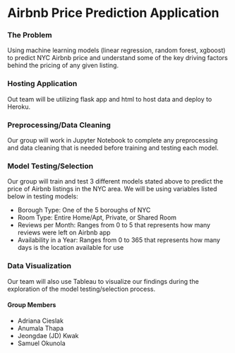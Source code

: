 # Airbnb Price Prediction Application

### The Problem
Using machine learning models (linear regression, random forest, xgboost) to predict NYC Airbnb price and understand some of the key driving factors behind the pricing of any given listing.

### Hosting Application
Out team will be utilizing flask app and html to host data and deploy to Heroku.

### Preprocessing/Data Cleaning
Our group will work in Jupyter Notebook to complete any preprocessing and data cleaning that is needed before training and testing each model.

### Model Testing/Selection
Our group will train and test 3 different models stated above to predict the price of Airbnb listings in the NYC area.
We will be using variables listed below in testing models:
* Borough Type: One of the 5 boroughs of NYC
* Room Type: Entire Home/Apt, Private, or Shared Room
* Reviews per Month: Ranges from 0 to 5 that represents how many reviews were left on Airbnb app
* Availability in a Year: Ranges from 0 to 365 that represents how many days is the location available for use

### Data Visualization
Our team will also use Tableau to visualize our findings during the exploration of the model testing/selection process.

#### Group Members
* Adriana Cieslak
* Anumala Thapa
* Jeongdae (JD) Kwak
* Samuel Okunola
